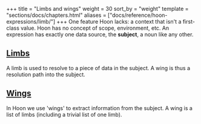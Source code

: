 +++
title = "Limbs and wings"
weight = 30
sort_by = "weight"
template = "sections/docs/chapters.html"
aliases = ["docs/reference/hoon-expressions/limb/"]
+++
One feature Hoon lacks: a context that isn't a first-class value. Hoon has no
concept of scope, environment, etc.  An expression has exactly one data source,
the **subject**, a noun like any other.

## [Limbs](@/docs/reference/hoon-expressions/limb/limb.md)

A limb is used to resolve to a piece of data in the subject.  A wing is thus a resolution path into the subject.

## [Wings](@/docs/reference/hoon-expressions/limb/wing.md)

In Hoon we use 'wings' to extract information from the subject.  A wing is a list of limbs (including a trivial list of one limb).
